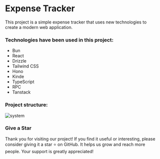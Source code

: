 # Expense Tracker

This project is a simple expense tracker that uses new technologies to create a modern web application.

### Technologies have been used in this project:

- Bun
- React
- Drizzle
- Tailwind CSS
- Hono
- Kinde
- TypeScript
- RPC
- Tanstack

### Project structure:

![system](https://github.com/ozlemsalehi/bronze/assets/80620802/27d46606-86d9-4cb0-ae0c-cee79926e144)

### Give a Star

Thank you for visiting our project! If you find it useful or interesting, please consider giving it a star ⭐️ on GitHub. It helps us grow and reach more people. Your support is greatly appreciated!
